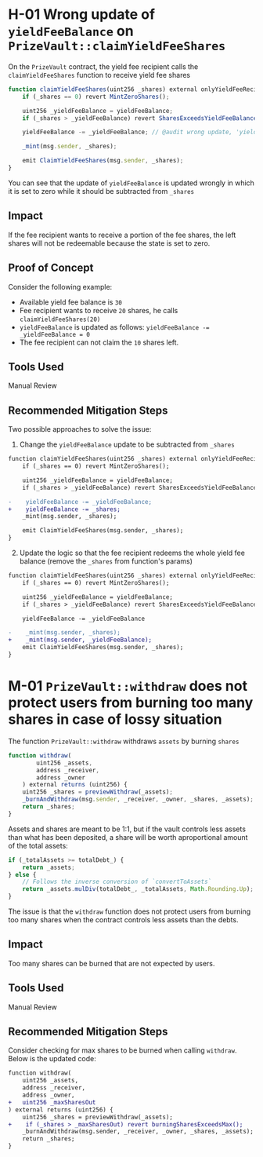 # H-01 Wrong update of `yieldFeeBalance` on `PrizeVault::claimYieldFeeShares`

On the `PrizeVault` contract, the yield fee recipient calls the `claimYieldFeeShares` function to receive yield fee shares
```js
function claimYieldFeeShares(uint256 _shares) external onlyYieldFeeRecipient {
    if (_shares == 0) revert MintZeroShares();

    uint256 _yieldFeeBalance = yieldFeeBalance;
    if (_shares > _yieldFeeBalance) revert SharesExceedsYieldFeeBalance(_shares, _yieldFeeBalance);

    yieldFeeBalance -= _yieldFeeBalance; // @audit wrong update, 'yieldFeeBalance` = 0 now

    _mint(msg.sender, _shares);

    emit ClaimYieldFeeShares(msg.sender, _shares);
}
```
You can see that the update of `yieldFeeBalance` is updated wrongly in which it is set to zero while it should be subtracted from `_shares`

## Impact
If the fee recipient wants to receive a portion of the fee shares, the left shares will not be redeemable because the state is set to zero.

## Proof of Concept
Consider the following example:
- Available yield fee balance is `30`
- Fee recipient wants to receive `20` shares, he calls `claimYieldFeeShares(20)`
- `yieldFeeBalance` is updated as follows: `yieldFeeBalance -= _yieldFeeBalance = 0`
- The fee recipient can not claim the `10` shares left.
## Tools Used
Manual Review
## Recommended Mitigation Steps
Two possible approaches to solve the issue:
1. Change the `yieldFeeBalance` update to be subtracted from `_shares`
```diff
function claimYieldFeeShares(uint256 _shares) external onlyYieldFeeRecipient {
    if (_shares == 0) revert MintZeroShares();

    uint256 _yieldFeeBalance = yieldFeeBalance;
    if (_shares > _yieldFeeBalance) revert SharesExceedsYieldFeeBalance(_shares, _yieldFeeBalance);

-    yieldFeeBalance -= _yieldFeeBalance; 
+    yieldFeeBalance -= _shares; 
    _mint(msg.sender, _shares);

    emit ClaimYieldFeeShares(msg.sender, _shares);
}
```
2. Update the logic so that the fee recipient redeems the whole yield fee balance (remove the `_shares` from function's params)
```diff
function claimYieldFeeShares(uint256 _shares) external onlyYieldFeeRecipient {
    if (_shares == 0) revert MintZeroShares();

    uint256 _yieldFeeBalance = yieldFeeBalance;
    if (_shares > _yieldFeeBalance) revert SharesExceedsYieldFeeBalance(_shares, _yieldFeeBalance);

    yieldFeeBalance -= _yieldFeeBalance

-    _mint(msg.sender, _shares);
+    _mint(msg.sender, _yieldFeeBalance);
    emit ClaimYieldFeeShares(msg.sender, _shares);
}
```

# M-01 `PrizeVault::withdraw` does not protect users from burning too many shares in case of lossy situation
The function `PrizeVault::withdraw` withdraws `assets` by burning `shares`
```js
function withdraw(
        uint256 _assets,
        address _receiver,
        address _owner
    ) external returns (uint256) {
    uint256 _shares = previewWithdraw(_assets);
    _burnAndWithdraw(msg.sender, _receiver, _owner, _shares, _assets);
    return _shares;
}
```
Assets and shares are meant to be 1:1, but if the vault controls less assets than what has been deposited, a share will be worth aproportional amount of the total assets:
```js
if (_totalAssets >= totalDebt_) {
    return _assets;
} else {
    // Follows the inverse conversion of `convertToAssets`
    return _assets.mulDiv(totalDebt_, _totalAssets, Math.Rounding.Up);
}
```
The issue is that the `withdraw` function does not protect users from burning too many shares when the contract controls less assets than the debts.

## Impact
Too many shares can be burned that are not expected by users.

## Tools Used
Manual Review
## Recommended Mitigation Steps
Consider checking for max shares to be burned when calling `withdraw`. Below is the updated code:
```diff
function withdraw(
    uint256 _assets,
    address _receiver,
    address _owner,
+   uint256 _maxSharesOut
) external returns (uint256) {
    uint256 _shares = previewWithdraw(_assets);
+    if (_shares > _maxSharesOut) revert burningSharesExceedsMax();
    _burnAndWithdraw(msg.sender, _receiver, _owner, _shares, _assets);
    return _shares;
}
```
